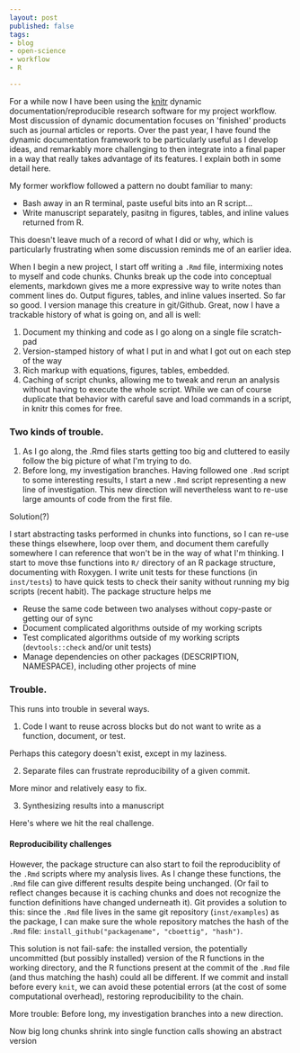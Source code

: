 ```yaml
---
layout: post
published: false
tags:
- blog
- open-science
- workflow
- R

---
```


For a while now I have been using the [knitr](http://yihui.name/knitr) dynamic documentation/reproducible research software for my project workflow.  Most discussion of dynamic documentation focuses on 'finished' products such as journal articles or reports.  Over the past year, I have found the dynamic documentation framework to be particularly useful as I develop ideas, and remarkably more challenging to then integrate into a final paper in a way that really takes advantage of its features.  I explain both in some detail here.

My former workflow followed a pattern no doubt familiar to many:

* Bash away in an R terminal, paste useful bits into an R script...
* Write manuscript separately, pasitng in figures, tables, and inline values returned from R.

This doesn't leave much of a record of what I did or why, which is particularly frustrating when some discussion reminds me of an earlier idea.

When I begin a new project, I start off writing a `.Rmd` file, intermixing notes to myself and code chunks.  Chunks break up the code into conceptual elements, markdown gives me a more expressive way to write notes than comment lines do.  Output figures, tables, and inline values inserted.  So far so good.  I version manage this creature in git/Github.  Great, now I have a trackable history of what is going on, and all is well:

1. Document my thinking and code as I go along on a single file scratch-pad
2. Version-stamped history of what I put in and what I got out on each step of the way
3. Rich markup with equations, figures, tables, embedded.
4. Caching of script chunks, allowing me to tweak and rerun an analysis without having to execute the whole script.  While we can of course duplicate that behavior with careful save and load commands in a script, in knitr this comes for free.

### Two kinds of trouble.

1. As I go along, the .Rmd files starts getting too big and cluttered to easily follow the big picture of what I'm trying to do.
2. Before long, my investigation branches.  Having followed one `.Rmd` script to some interesting results, I start a new `.Rmd` script representing a new line of investigation.  This new direction will nevertheless want to re-use large amounts of code from the first file.

Solution(?)

I start abstracting tasks performed in chunks into functions, so I can re-use these things elsewhere, loop over them, and document them carefully somewhere I can reference that won't be in the way of what I'm thinking. I start to move thse functions into `R/` directory of an R package structure, documenting with Roxygen. I write unit tests for these functions (in `inst/tests`) to have quick tests to check their sanity without running my big scripts (recent habit).  The package structure helps me

* Reuse the same code between two analyses without copy-paste or getting our of sync
* Document complicated algorithms outside of my working scripts
* Test complicated algorithms outside of my working scripts (`devtools::check` and/or unit tests)
* Manage dependencies on other packages (DESCRIPTION, NAMESPACE), including other projects of mine


### Trouble.

This runs into trouble in several ways.

1. Code I want to reuse across blocks but do not want to write as a function, document, or test.

Perhaps this category doesn't exist, except in my laziness.

2. Separate files can frustrate reproducibility of a given commit.

More minor and relatively easy to fix.

3. Synthesizing results into a manuscript

Here's where we hit the real challenge.

#### Reproducibility challenges

However, the package structure can also start to foil the reproduciblity of the `.Rmd` scripts where my analysis lives.  As I change these functions, the `.Rmd` file can give different results despite being unchanged.  (Or fail to reflect changes because it is caching chunks and does not recognize the function definitions have changed underneath it).  Git provides a solution to this: since the `.Rmd` file lives in the same git repository (`inst/examples`) as the package, I can make sure the whole repository matches the hash of the `.Rmd` file:  `install_github("packagename", "cboettig", "hash")`.

This solution is not fail-safe: the installed version, the potentially uncommitted (but possibly installed) version of the R functions in the working directory, and the R functions present at the commit of the `.Rmd` file (and thus matching the hash) could all be different.  If we commit and install before every `knit`, we can avoid these potential errors (at the cost of some computational overhead), restoring reproducibility to the chain.


More trouble: Before long, my investigation branches into a new direction.

Now big long chunks shrink into single function calls showing an abstract version




